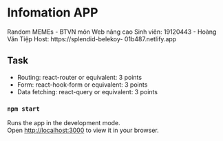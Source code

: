 # Infomation APP

Random MEMEs - BTVN môn Web nâng cao Sinh viên: 19120443 - Hoàng Văn Tiệp Host: https://splendid-belekoy-
01b487.netlify.app
## Task
- Routing: react-router or equivalent: 3 points
- Form: react-hook-form or equivalent: 3 points
- Data fetching: react-query or equivalent: 3 points

### `npm start`

Runs the app in the development mode.\
Open [http://localhost:3000](http://localhost:3000) to view it in your browser.

